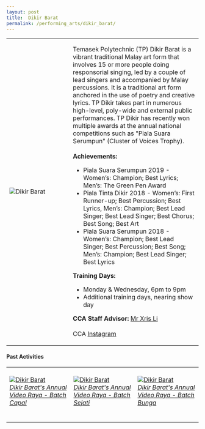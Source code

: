 ```yaml
---
layout: post
title:  Dikir Barat
permalink: /performing_arts/dikir_barat/
---
```


<div>
<table>
    <tr>
        <td style="width:33%"><image src="{{site.baseurl}}/images/CCA_dikir_barat.jpg" style="display:block;margin-left:auto;margin-right:auto;" alt="Dikir Barat"></image></td>
        <td>
            <p>
                Temasek Polytechnic (TP) Dikir Barat is a vibrant traditional Malay art form that involves 15 or more people doing responsorial singing, led by a couple of lead singers and accompanied by Malay percussions. It is a traditional art form anchored in the use of poetry and creative lyrics. TP Dikir takes part in numerous high-level, poly-wide and external public performances. TP Dikir has recently won multiple awards at the annual national competitions such as "Piala Suara Serumpun" (Cluster of Voices Trophy).<br>
                <br>
                <b>Achievements:</b><br>
                <ul>
                    <li>Piala Suara Serumpun 2019 - Women’s: Champion; Best Lyrics; Men’s: The Green Pen Award</li>
                    <li>Piala Tinta Dikir 2018 - Women’s: First Runner-up; Best Percussion; Best Lyrics, Men’s: Champion; Best Lead Singer; Best Lead Singer; Best Chorus; Best Song; Best Art</li>
                    <li>Piala Suara Serumpun 2018 - Women’s: Champion; Best Lead Singer; Best Percussion; Best Song; Men’s: Champion; Best Lead Singer; Best Lyrics</li>               
                </ul>
            </p>
            <p>
                <b>Training Days:</b><br>
                <ul>    
                    <li>Monday & Wednesday, 6pm to 9pm</li>
                    <li>Additional training days, nearing show day</li>
                </ul>
            </p>
            <p>
                <b>CCA Staff Advisor:</b> <a href="mailto:chrislee@tp.edu.sg">Mr Xris Li</a><br>
                <br>
                CCA <a href="https://www.instagram.com/tpdikir">Instagram</a>
            </p>
        </td>
    </tr>
</table>
</div>

#### Past Activities

<table>
    <tr>
        <td style="width:33%"><br>
            <a href="https://www.instagram.com/p/CBQNsxNh9Go/">
                <image src="{{site.baseurl}}/images/CCA-DK_IG1.png" style="display:block;margin-left:auto;margin-right:auto;" alt="Dikir Barat">
                <h6 style="margin-top:0%">Dikir Barat's Annual Video Raya - Batch Capal</h6>
                </image>
            </a>
        </td>
        <td style="width:33%"><br>
            <a href="https://www.instagram.com/p/CBNpVNpBx98/">
                <image src="{{site.baseurl}}/images/CCA-DK_IG2.png" style="display:block;margin-left:auto;margin-right:auto;" alt="Dikir Barat">
                <h6 style="margin-top:0%">Dikir Barat's Annual Video Raya - Batch Sejati</h6>
                </image>
            </a>
        </td>
        <td style="width:33%"><br>
            <a href="https://www.instagram.com/p/CBLFtGGBxWs/">
                <image src="{{site.baseurl}}/images/CCA-DK_IG3.png" style="display:block;margin-left:auto;margin-right:auto;" alt="Dikir Barat">
                <h6 style="margin-top:0%">Dikir Barat's Annual Video Raya - Batch Bunga</h6>    
                </image>
            </a>
        </td>
    </tr>
</table>


